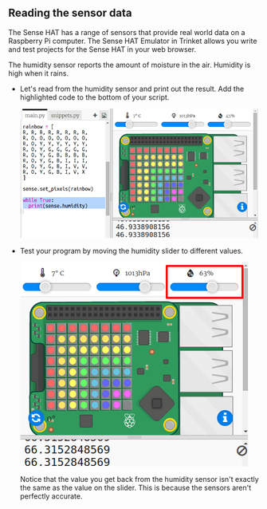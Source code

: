 ## Reading the sensor data

The Sense HAT has a range of sensors that provide real world data on a Raspberry Pi computer. The Sense HAT Emulator in Trinket allows you write and test projects for the Sense HAT in your web browser.

The humidity sensor reports the amount of moisture in the air. Humidity is high when it rains.

+ Let's read from the humidity sensor and print out the result. Add the highlighted code to the bottom of your script.
    
    ![capture d'écran](images/rainbow-humid.png)

+ Test your program by moving the humidity slider to different values.
    
    ![screenshot](images/rainbow-slider.png)
    
    Notice that the value you get back from the humidity sensor isn't exactly the same as the value on the slider. This is because the sensors aren't perfectly accurate.